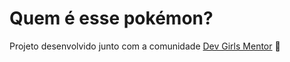 # Quem é esse pokémon?

Projeto desenvolvido junto com a comunidade [Dev Girls Mentor](https://discord.com/invite/8m8ByW8raM) 💜